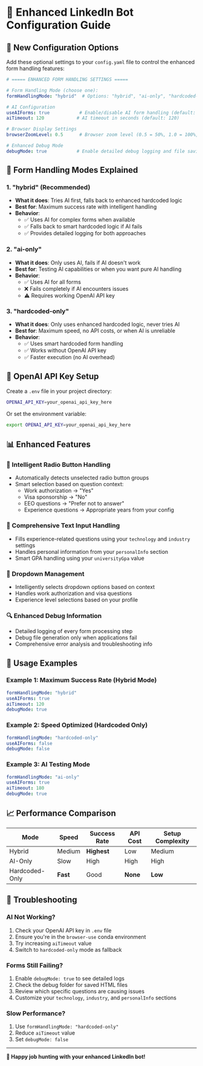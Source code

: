 # 🚀 Enhanced LinkedIn Bot Configuration Guide

## 🔧 **New Configuration Options**

Add these optional settings to your `config.yaml` file to control the enhanced form handling features:

```yaml
# ===== ENHANCED FORM HANDLING SETTINGS =====

# Form Handling Mode (choose one):
formHandlingMode: "hybrid"  # Options: "hybrid", "ai-only", "hardcoded-only"

# AI Configuration
useAIForms: true           # Enable/disable AI form handling (default: true)
aiTimeout: 120            # AI timeout in seconds (default: 120)

# Browser Display Settings
browserZoomLevel: 0.5      # Browser zoom level (0.5 = 50%, 1.0 = 100%, 0.75 = 75%)

# Enhanced Debug Mode
debugMode: true           # Enable detailed debug logging and file saving
```

## 🎯 **Form Handling Modes Explained**

### **1. "hybrid" (Recommended)**
- **What it does**: Tries AI first, falls back to enhanced hardcoded logic
- **Best for**: Maximum success rate with intelligent handling
- **Behavior**:
  - ✅ Uses AI for complex forms when available
  - ✅ Falls back to smart hardcoded logic if AI fails
  - ✅ Provides detailed logging for both approaches

### **2. "ai-only"**
- **What it does**: Only uses AI, fails if AI doesn't work
- **Best for**: Testing AI capabilities or when you want pure AI handling
- **Behavior**:
  - ✅ Uses AI for all forms
  - ❌ Fails completely if AI encounters issues
  - ⚠️  Requires working OpenAI API key

### **3. "hardcoded-only"**
- **What it does**: Only uses enhanced hardcoded logic, never tries AI
- **Best for**: Maximum speed, no API costs, or when AI is unreliable
- **Behavior**:
  - ✅ Uses smart hardcoded form handling
  - ✅ Works without OpenAI API key
  - ✅ Faster execution (no AI overhead)

## 🔑 **OpenAI API Key Setup**

Create a `.env` file in your project directory:

```bash
OPENAI_API_KEY=your_openai_api_key_here
```

Or set the environment variable:

```bash
export OPENAI_API_KEY=your_openai_api_key_here
```

## 📊 **Enhanced Features**

### **🧠 Intelligent Radio Button Handling**
- Automatically detects unselected radio button groups
- Smart selection based on question context:
  - Work authorization → "Yes"
  - Visa sponsorship → "No" 
  - EEO questions → "Prefer not to answer"
  - Experience questions → Appropriate years from your config

### **📝 Comprehensive Text Input Handling**
- Fills experience-related questions using your `technology` and `industry` settings
- Handles personal information from your `personalInfo` section
- Smart GPA handling using your `universityGpa` value

### **🔽 Dropdown Management**
- Intelligently selects dropdown options based on context
- Handles work authorization and visa questions
- Experience level selections based on your profile

### **🔍 Enhanced Debug Information**
- Detailed logging of every form processing step
- Debug file generation only when applications fail
- Comprehensive error analysis and troubleshooting info

## 🚦 **Usage Examples**

### **Example 1: Maximum Success Rate (Hybrid Mode)**
```yaml
formHandlingMode: "hybrid"
useAIForms: true
aiTimeout: 120
debugMode: true
```

### **Example 2: Speed Optimized (Hardcoded Only)**
```yaml
formHandlingMode: "hardcoded-only"
useAIForms: false
debugMode: false
```

### **Example 3: AI Testing Mode**
```yaml
formHandlingMode: "ai-only"
useAIForms: true
aiTimeout: 180
debugMode: true
```

## 📈 **Performance Comparison**

| Mode | Speed | Success Rate | API Cost | Setup Complexity |
|------|-------|--------------|----------|------------------|
| Hybrid | Medium | **Highest** | Low | Medium |
| AI-Only | Slow | High | High | High |
| Hardcoded-Only | **Fast** | Good | **None** | **Low** |

## 🔧 **Troubleshooting**

### **AI Not Working?**
1. Check your OpenAI API key in `.env` file
2. Ensure you're in the `browser-use` conda environment
3. Try increasing `aiTimeout` value
4. Switch to `hardcoded-only` mode as fallback

### **Forms Still Failing?**
1. Enable `debugMode: true` to see detailed logs
2. Check the debug folder for saved HTML files
3. Review which specific questions are causing issues
4. Customize your `technology`, `industry`, and `personalInfo` sections

### **Slow Performance?**
1. Use `formHandlingMode: "hardcoded-only"`
2. Reduce `aiTimeout` value
3. Set `debugMode: false`

---

**🎉 Happy job hunting with your enhanced LinkedIn bot!**
